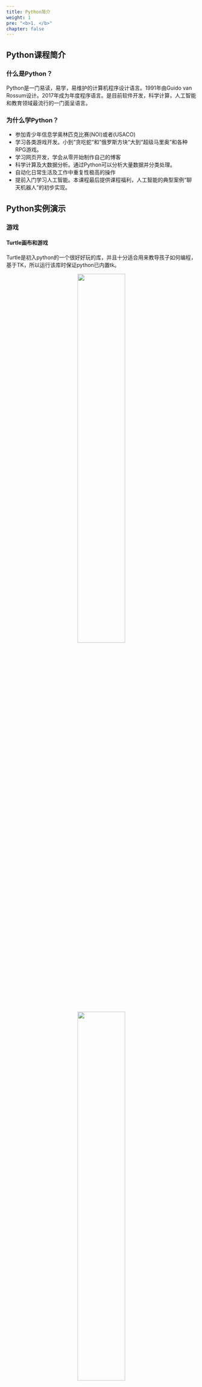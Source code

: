 ```yaml
---
title: Python简介
weight: 1
pre: "<b>1. </b>"
chapter: false
---
```


## Python课程简介

### 什么是Python？
Python是一门易读，易学，易维护的计算机程序设计语言。1991年由Guido van Rossum设计。2017年成为年度程序语言。是目前软件开发，科学计算，人工智能和教育领域最流行的一门面呈语言。

### 为什么学Python？
- 参加青少年信息学奥林匹克比赛(NOI)或者(USACO)
- 学习各类游戏开发。小到“贪吃蛇“和”俄罗斯方块“大到“超级马里奥”和各种RPG游戏。
- 学习网页开发，学会从零开始制作自己的博客
- 科学计算及大数据分析。通过Python可以分析大量数据并分类处理。
- 自动化日常生活及工作中重复性极高的操作
- 提前入门学习人工智能。本课程最后提供课程福利，人工智能的典型案例“聊天机器人”的初步实现。

## Python实例演示

### 游戏

#### Turtle画布和游戏

Turtle是初入python的一个很好好玩的库，并且十分适合用来教导孩子如何编程，基于TK，所以运行该库时保证python已内置tk。

<center>
<img style="width: 50%;height: 50%;"src="/images/introduction/01.png">
</center>

<center>
<img style="width: 50%;height: 50%;"src="/images/introduction/02.png">
</center>

<center>
<img style="width: 50%;height: 50%;"src="/images/introduction/03.png">
</center>

<center>
<img style="width: 50%;height: 50%;"src="/images/introduction/04.png">
</center>

<center>
<img style="width: 50%;height: 50%;"src="/images/introduction/05.png">
</center>

<center>
<img style="width: 50%;height: 50%;"src="/images/introduction/06.png">
</center>

<center>
<img style="width: 50%;height: 50%;"src="/images/introduction/07.png">
</center>

<center>
<img style="width: 50%;height: 50%;"src="/images/introduction/08.png">
</center>

<center>
<img style="width: 50%;height: 50%;"src="/images/introduction/09.png">
</center>

<center>
<img style="width: 50%;height: 50%;"src="/images/introduction/10.png">
</center>

#### PyGame游戏引擎

包含图像、声音。建立在SDL基础上，允许实时电子游戏研发而无需被低级语言（如机器语言和汇编语言）束缚。基于这样一个设想，所有需要的游戏功能和理念都（主要是图像方面）都完全简化为游戏逻辑本身，所有的资源结构都可以由高级语言提供，如Python。

#### 星球大战

<center>
<img style="width: 50%;height: 50%;"src="/images/introduction/game/01.png">
</center>

<center>
<img style="width: 50%;height: 50%;"src="/images/introduction/game/02.png">
</center>

#### 愤怒的小鸟

<center>
<img style="width: 50%;height: 50%;"src="/images/introduction/game/03.png">
</center>

<center>
<img style="width: 50%;height: 50%;"src="/images/introduction/game/04.png">
</center>

#### 吃豆人

<center>
<img style="width: 50%;height: 50%;"src="/images/introduction/game/05.png">
</center>

### 网页

网页是构成网站的基本元素，是承载各种网站应用的平台。通俗地说，您的网站就是由网页组成的，如果您只有域名和虚拟主机而没有制作任何网页的话，您的客户仍旧无法访问您的网站。

网页是一个包含HTML标签的纯文本文件，它可以存放在世界某个角落的某一台计算机中，是万维网中的一“页”，是超文本标记语言格式（标准通用标记语言的一个应用，文件扩展名为.html或.htm）。网页通常用图像档来提供图画。网页要通过网页浏览器来阅读。

<center>
<img style="width: 50%;height: 50%;"src="/images/introduction/web/01.png">
</center>

<center>
<img style="width: 50%;height: 50%;"src="/images/introduction/web/02.jpeg">
</center>

### 数据分析

数据分析是指用适当的统计分析方法对收集来的大量数据进行分析，提取有用信息和形成结论而对数据加以详细研究和概括总结的过程。这一过程也是质量管理体系的支持过程。在实用中，数据分析可帮助人们作出判断，以便采取适当行动。

数据分析的数学基础在20世纪早期就已确立，但直到计算机的出现才使得实际操作成为可能，并使得数据分析得以推广。数据分析是数学与计算机科学相结合的产物。

<center>
<img style="width: 50%;height: 50%;"src="/images/introduction/world_climate_change.gif">
</center>

### 人工智能

人工智能（Artificial Intelligence），英文缩写为AI。它是研究、开发用于模拟、延伸和扩展人的智能的理论、方法、技术及应用系统的一门新的技术科学。

人工智能是计算机科学的一个分支，它企图了解智能的实质，并生产出一种新的能以人类智能相似的方式做出反应的智能机器，该领域的研究包括机器人、语言识别、图像识别、自然语言处理和专家系统等。人工智能从诞生以来，理论和技术日益成熟，应用领域也不断扩大，可以设想，未来人工智能带来的科技产品，将会是人类智慧的“容器”。人工智能可以对人的意识、思维的信息过程的模拟。人工智能不是人的智能，但能像人那样思考、也可能超过人的智能。

人工智能是一门极富挑战性的科学，从事这项工作的人必须懂得计算机知识，心理学和哲学。人工智能是包括十分广泛的科学，它由不同的领域组成，如机器学习，计算机视觉等等，总的说来，人工智能研究的一个主要目标是使机器能够胜任一些通常需要人类智能才能完成的复杂工作。但不同的时代、不同的人对这种“复杂工作”的理解是不同的。2017年12月，人工智能入选“2017年度中国媒体十大流行语”

#### 聊天机器人

聊天机器人（Chatterbot）是经由对话或文字进行交谈的计算机程序。能够模拟人类对话，通过图灵测试。聊天机器人可用于实用的目的，如客户服务或资讯获取。有些聊天机器人会搭载自然语言处理系统，但大多简单的系统只会撷取输入的关键字，再从数据库中找寻最合适的应答句。目前，聊天机器人是虚拟助理（如Google智能助理）的一部分，可以与许多组织的应用程序，网站以及即时消息平台（Facebook Messenger）连接。非助理应用程序包括娱乐目的的聊天室，研究和特定产品促销，社交机器人。

<center>
<img style="width: 50%;height: 50%;"src="/images/introduction/AI/01.jpeg">
</center>

<center>
<img style="width: 50%;height: 50%;"src="/images/introduction/AI/02.png">
</center>

### 网络爬虫

网络爬虫（又被称为网页蜘蛛，网络机器人，在FOAF社区中间，更经常的称为网页追逐者），是一种按照一定的规则，自动地抓取万维网信息的程序或者脚本。另外一些不常使用的名字还有蚂蚁、自动索引、模拟程序或者蠕虫。

<center>
<img style="width: 50%;height: 50%;"src="/images/introduction/web_crawler.png">
</center>

### 青少年信息奥赛

#### USACO美国信息学奥林匹克竞赛

#### 竞赛简介
**美国信息学奥林匹克竞赛，英文简称“USACO”**，全称“USA Computing Olympiad”，初次举办于1992年，其官网是美国一个著名在线题库，更是美国中学生官方竞赛网站，**开设的目的是为每年夏季举办的国际信息学奥林匹克竞赛（IOI）选拔美国队队员。**	

**在2016——2017赛季中，总计有2003名参赛选手入围公开赛，其中中国籍选手共计132人，仅次于美国926人，成为参加USACO公开赛的第二大国。**

#### 含金量
随着STEM教育的理念及编程低龄化普及化的发展，USACO的热度越来越高。因为编程学习的门槛相比较于数理化较高，**USACO的含金量实际会高于同类型的USAMO（美国数学奥赛），UANCO（美国化学奥赛）等等。**

此外，因为大量学生参加热门的USAMO，USNCO等竞赛，**所以USACO相对来说并不是过分红海，在中国高中生中的普及度并不高，**换言之，参赛的选手少了，获得荣誉的人少了，含金量自然就更高。

**对于未来美本留学申请理工科专业的高中生来说，USACO能够获得金或者白金级别的奖项，绝对是提高竞争力的大杀器。**

#### 参赛对象
**国内高一高二在读学生，高三学生也可以参加12月的第一场比赛，**如果实力突出，可以在12月中RD常规申请前获得白银级奖项，可以说是申请前后最后一波强势的背景提升机会。

当然，编程基础较好，有算法能力的初中生也可以尝试参赛，提前挑战USACO竞赛，证明自己的编程能力。

#### 比赛规则
**每年的12月、1月、2月和3月都分别有USACO比赛开放日，在比赛窗口开放的三天内，选手可以选择在任意时间登陆USACO账号开始比赛。**

每场比赛4——5个小时，比赛从在线打开试题后开始计时，可以使用C++，Java，Python，Pascal和C中的任意一种语言进行做题，在时间结束前通过网络将写好的程序提交即可。

程序提交后官网会给出用test case检测程序的结果，并根据结果给出这一题的得分，每次比赛，实力强的选手可以连续升级。

**开始比赛4小时内，如果拿到了高分（接近满分或者满分），系统会提示直接晋级，可以在这三天内继续挑战下一级，只要实力足够，一场考试可以提升到满级白金级。**

没拿到满分的选手，需要等到三天的赛程结束后，等待晋级分数线，才能决定是否晋级，如果成功晋级，可以在一个月后的第二场继续参赛晋级。

#### 竞赛等级
**1. 青铜级**

**参赛资格：**注册USACO账号即为铜级

**难度等级：**铜级考试相对简单，参赛学生需会至少一种程序语言，只要经过一定的训练，大部分初次参赛的选手都能在限制时间内做完题，在第一次考试中晋级白银级。

**2. 白银级**

**参赛资格：**通过铜级比赛的选手

**难度等级：**需要基本的问题解决能力和简单的算法能力（例如：贪心算法，递归搜索算法等），除此之外，学生还要对基础数据结构有一定的了解。

**3. 黄金级**

**参赛资格：**通过银级比赛的选手

**难度等级：**需要有一定的算法基础，理解一些抽象的方法（例：最短路径，动态规划），并且学生要对数据结构有比较深的了解。

**4. 白金级**

**参赛资格：**通过黄金级比赛的选手

**难度等级：**需要有很高的编程基础和很强的算法能力。部分比赛问题最后的优化方案，可能不止一个，得出的答案也不止一个。

#### 如何备战?

**建议从Python或者Java入手，**上手较快。可以选择先自学，学习主要内容为数据结构，编程语法，配合一定强度的练习和老师讲解，可以初步通过第一轮铜级的选拔。